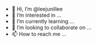 - 👋 Hi, I’m @leejunillee
- 👀 I’m interested in ...
- 🌱 I’m currently learning ...
- 💞️ I’m looking to collaborate on ...
- 📫 How to reach me ...

<!---
leejunillee/leejunillee is a ✨ special ✨ repository because its `README.md` (this file) appears on your GitHub profile.
You can click the Preview link to take a look at your changes.
--->

